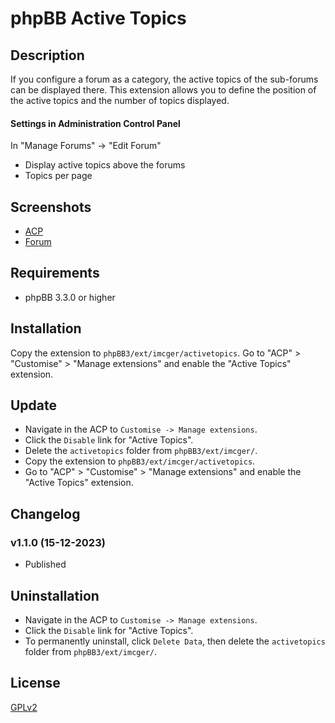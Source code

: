 # phpBB Active Topics

## Description
If you configure a forum as a category, the active topics of the sub-forums can be displayed there.
This extension allows you to define the position of the active topics and the number of topics displayed.

#### Settings in Administration Control Panel
In "Manage Forums" -> "Edit Forum"
- Display active topics above the forums
- Topics per page

## Screenshots
- [ACP](https://raw.githubusercontent.com/IMC-GER/images/main/screenshots/activetopics/acp_en.png)
- [Forum](https://raw.githubusercontent.com/IMC-GER/images/main/screenshots/activetopics/forum.png)

## Requirements
- phpBB 3.3.0 or higher

## Installation
Copy the extension to `phpBB3/ext/imcger/activetopics`.
Go to "ACP" > "Customise" > "Manage extensions" and enable the "Active Topics" extension.

## Update
- Navigate in the ACP to `Customise -> Manage extensions`.
- Click the `Disable` link for "Active Topics".
- Delete the `activetopics` folder from `phpBB3/ext/imcger/`.
- Copy the extension to `phpBB3/ext/imcger/activetopics`.
- Go to "ACP" > "Customise" > "Manage extensions" and enable the "Active Topics" extension.

## Changelog

### v1.1.0 (15-12-2023)
- Published

## Uninstallation
- Navigate in the ACP to `Customise -> Manage extensions`.
- Click the `Disable` link for "Active Topics".
- To permanently uninstall, click `Delete Data`, then delete the `activetopics` folder from `phpBB3/ext/imcger/`.

## License
[GPLv2](https://www.gnu.org/licenses/old-licenses/gpl-2.0.en.html)
